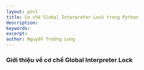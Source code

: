 ```yaml
---
layout: post
title: Cơ chế Global Interpreter Lock trong Python
description: 
keywords:
excerpt:
author: Nguyễn Trường Long
---
```


### Giới thiệu về cơ chế Global Interpreter Lock
